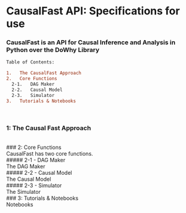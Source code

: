 # CausalFast API: Specifications for use
### CausalFast is an API for Causal Inference and Analysis in Python over the DoWhy Library
```diff
Table of Contents:

1.   The CausalFast Approach
2.   Core Functions
  2-1.   DAG Maker
  2-2.   Causal Model
  2-3.   Simulator
3.   Tutorials & Notebooks
```
<br>

### 1: The Causal Fast Approach<br>

<br>
### 2: Core Functions<br>
CausalFast has two core functions.
<br>
##### 2-1 - DAG Maker<br>
The DAG Maker
<br>
##### 2-2 - Causal Model<br>
The Causal Model
<br>
##### 2-3 - Simulator<br>
The Simulator
<br>
### 3: Tutorials & Notebooks<br>
Notebooks
<br>
